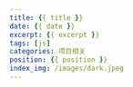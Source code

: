 ```yaml
---
title: {{ title }}
date: {{ date }}
excerpt: {{ excerpt }}
tags: [js]
categories: 项目相关
position: {{ position }}
index_img: /images/dark.jpeg
---
```

